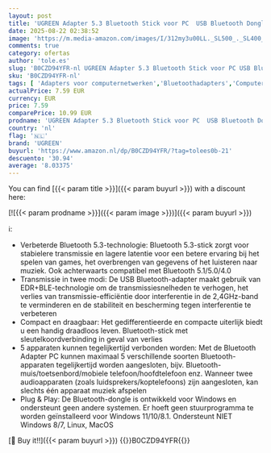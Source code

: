 ```yaml
---
layout: post
title: 'UGREEN Adapter 5.3 Bluetooth Stick voor PC  USB Bluetooth Dongle voor Desktop  Computer  Laptop ondersteunt Windows11/10/8.1  Plug and Play'
date: 2025-08-22 02:38:52
image: 'https://m.media-amazon.com/images/I/312my3u00LL._SL500_._SL400_.jpg'
comments: true
category: ofertas
author: 'tole.es'
slug: 'B0CZD94YFR-nl UGREEN Adapter 5.3 Bluetooth Stick voor PC USB Bluetooth...'
sku: 'B0CZD94YFR-nl'
tags: [ 'Adapters voor computernetwerken','Bluetoothadapters','Computers, onderdelen & accessoires','Elektronica','Netwerkapparaten','ugreen','🇳🇱', ]
actualPrice: 7.59 EUR
currency: EUR
price: 7.59
comparePrice: 10.99 EUR
prodname: 'UGREEN Adapter 5.3 Bluetooth Stick voor PC  USB Bluetooth Dongle voor Desktop  Computer  Laptop ondersteunt Windows11/10/8.1  Plug and Play'
country: 'nl'
flag: '🇳🇱'
brand: 'UGREEN'
buyurl: 'https://www.amazon.nl/dp/B0CZD94YFR/?tag=tolees0b-21'
descuento: '30.94'
average: '8.03375'
---
```


You can find [{{< param title >}}]({{< param buyurl >}}) with a discount here:

[![{{< param prodname >}}]({{< param image >}})]({{< param buyurl >}})

ℹ️:

- Verbeterde Bluetooth 5.3-technologie: Bluetooth 5.3-stick zorgt voor stabielere transmissie en lagere latentie voor een betere ervaring bij het spelen van games, het overbrengen van gegevens of het luisteren naar muziek. Ook achterwaarts compatibel met Bluetooth 5.1/5.0/4.0
- Transmissie in twee modi: De USB Bluetooth-adapter maakt gebruik van EDR+BLE-technologie om de transmissiesnelheden te verhogen, het verlies van transmissie-efficiëntie door interferentie in de 2,4GHz-band te verminderen en de stabiliteit en bescherming tegen interferentie te verbeteren
- Compact en draagbaar: Het gedifferentieerde en compacte uiterlijk biedt u een handig draadloos leven. Bluetooth-stick met sleutelkoordverbinding in geval van verlies
- 5 apparaten kunnen tegelijkertijd verbonden worden: Met de Bluetooth Adapter PC kunnen maximaal 5 verschillende soorten Bluetooth-apparaten tegelijkertijd worden aangesloten, bijv. Bluetooth-muis/toetsenbord/mobiele telefoon/hoofdtelefoon enz. Wanneer twee audioapparaten (zoals luidsprekers/koptelefoons) zijn aangesloten, kan slechts één apparaat muziek afspelen
- Plug & Play: De Bluetooth-dongle is ontwikkeld voor Windows en ondersteunt geen andere systemen. Er hoeft geen stuurprogramma te worden geïnstalleerd voor Windows 11/10/8.1. Ondersteunt NIET Windows 8/7, Linux, MacOS

[🛒 Buy it!!]({{< param buyurl >}})
{{<world>}}B0CZD94YFR{{</world>}}

